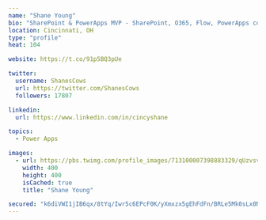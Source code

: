 ```yaml
---
name: "Shane Young"
bio: "SharePoint & PowerApps MVP - SharePoint, O365, Flow, PowerApps consulting? @PowerApps911 | Pure Snark? You found it."
location: Cincinnati, OH
type: "profile"
heat: 104

website: https://t.co/91p5BQ3pUe

twitter:
  username: ShanesCows
  url: https://twitter.com/ShanesCows
  followers: 17807

linkedin:
  url: https://www.linkedin.com/in/cincyshane

topics:
  - Power Apps

images:
  - url: https://pbs.twimg.com/profile_images/713100007398883329/qUzvsvQ3_400x400.jpg
    width: 400
    height: 400
    isCached: true
    title: "Shane Young"

secured: "k6diVWI1jIB6qx/8tYq/Iwr5c6EPcF0K/yXmxzx5gEhFdFn/BRLe5Mk0sLx0NLWL/30P7nJCKbv6kh/FX03QVh8gC7ukgNv+4zP1/faiRzUFptr6AfAgA7lw4KVZIpHO5u1r51cHGMBsupbCkaSgkmVD2xPvRC4VimoahexETT/M/mGImX5+fWaL1j5++pSao5puWyAExo9ZYrWqCPkPILveP8i5eDtY3OznFicsomN3fkO7oOORo661QxLiPrD3NIQfsqwrfaFWdyeTb3vYO9GAa1g4bVyAgTGuOXuIXOt2IECH3wPg5T0sugBGeModNgbjuQuSINvvhblEzYnEDxoYWHsYHDAwKK9ywn1+MBk1EmFqb/v5IbANdJU7j9LNnmYLcVDxcMYdNoMlCTVc7PKLln7CP57qes8jp2vRbmc=;vALODYb177ivL8LCA39pYg=="
---
```


